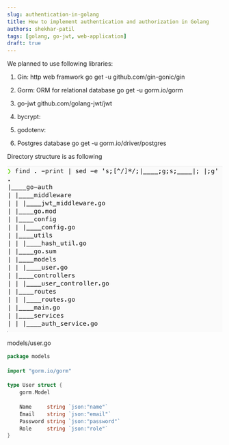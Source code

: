 ```yaml
---
slug: authentication-in-golang
title: How to implement authentication and authorization in Golang
authors: shekhar-patil
tags: [golang, go-jwt, web-application]
draft: true
---
```



We planned to use following libraries:

1. Gin: http web framwork
go get -u github.com/gin-gonic/gin

2. Gorm: ORM for relational database
go get -u gorm.io/gorm

3. go-jwt
github.com/golang-jwt/jwt

4. bycrypt:
5. godotenv:
6. Postgres database
go get -u gorm.io/driver/postgres

Directory structure is as following

![go-auth Project directory structure](./directory-structure.png)


models/user.go

```go
package models

import "gorm.io/gorm"

type User struct {
	gorm.Model

	Name     string `json:"name"`
	Email    string `json:"email"`
	Password string `json:"password"`
	Role     string `json:"role"`
}

```
